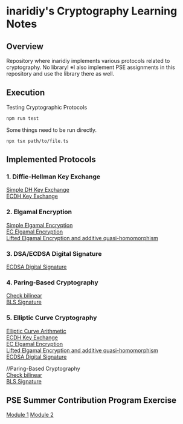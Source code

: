 # inaridiy's Cryptography Learning Notes

## Overview

Repository where inaridiy implements various protocols related to cryptography. No library!
※I also implement PSE assignments in this repository and use the library there as well.

## Execution

Testing Cryptographic Protocols

```bash
npm run test
```

Some things need to be run directly.

```
npx tsx path/to/file.ts
```

## Implemented Protocols

### 1. Diffie-Hellman Key Exchange

[Simple DH Key Exchange](./topics/dh.ts)  
[ECDH Key Exchange](./topics/simple-ec/ecdh.ts)

### 2. Elgamal Encryption

[Simple Elgamal Encryption](./topics/elgamal.ts)  
[EC Elgamal Encryption](./topics/simple-ec/ecelgamal.ts)  
[Lifted Elgamal Encryption and additive quasi-homomorphism](./topics/simple-ec/liftedecelgamal.ts)

### 3. DSA/ECDSA Digital Signature

[ECDSA Digital Signature](./topics/simple-ec/ecdsa.ts)

### 4. Paring-Based Cryptography

[Check bilinear](./topics/paring/bilinear.ts)  
[BLS Signature](./topics/paring/bls.ts)

### 5. Elliptic Curve Cryptography

[Elliptic Curve Arithmetic](./topics/simple-ec/EllipticCurve/EllipticCurve.ts)  
[ECDH Key Exchange](./topics/simple-ec/ecdh.ts)  
[EC Elgamal Encryption](./topics/simple-ec/ecelgamal.ts)  
[Lifted Elgamal Encryption and additive quasi-homomorphism](./topics/simple-ec/l)  
[ECDSA Digital Signature](./topics/simple-ec/ecdsa.ts)

//Paring-Based Cryptography  
[Check bilinear](./topics/pairing/bilinear.ts)  
[BLS Signature](./topics/pairing/bls.ts)

## PSE Summer Contribution Program Exercise

[Module 1](./pse-modules/module1)
[Module 2](./pse-modules/module2/)
